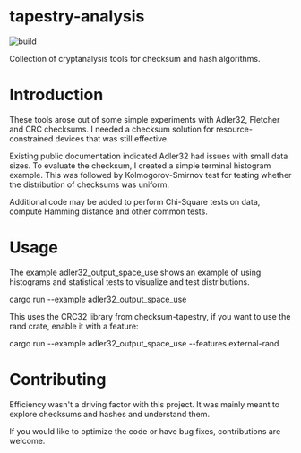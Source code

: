 # tapestry-analysis
![build](https://github.com/jgerrish/tapestry-analysis/actions/workflows/rust.yml/badge.svg)

Collection of cryptanalysis tools for checksum and hash algorithms.

# Introduction

These tools arose out of some simple experiments with Adler32,
Fletcher and CRC checksums.  I needed a checksum solution for
resource-constrained devices that was still effective.

Existing public documentation indicated Adler32 had issues with small
data sizes.  To evaluate the checksum, I created a simple terminal
histogram example.  This was followed by Kolmogorov-Smirnov test for
testing whether the distribution of checksums was uniform.

Additional code may be added to perform Chi-Square tests on data,
compute Hamming distance and other common tests.

# Usage

The example adler32_output_space_use shows an example of using
histograms and statistical tests to visualize and test distributions.

cargo run --example adler32_output_space_use


This uses the CRC32 library from checksum-tapestry, if you want to use
the rand crate, enable it with a feature:

cargo run --example adler32_output_space_use --features external-rand


# Contributing

Efficiency wasn't a driving factor with this project.  It was mainly
meant to explore checksums and hashes and understand them.

If you would like to optimize the code or have bug fixes,
contributions are welcome.
